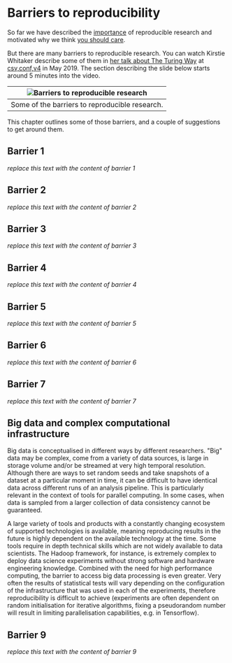 # Barriers to reproducibility

So far we have described the [importance](../01/importantforscience) of reproducible research and motivated why we think [you should care](../02/whycare).

But there are many barriers to reproducible research.
You can watch Kirstie Whitaker describe some of them in [her talk about The Turing Way](https://youtu.be/wZeoZaIV0VE?t=312) at [csv,conf,v4](https://csvconf.com/2019) in May 2019.
The section describing the slide below starts around 5 minutes into the video.

| ![Barriers to reproducible research](../../figures/reproducibility/barriers.png) |
| -------------------------------------------------------------------------------------------------------- |
|  Some of the barriers to reproducible research. |

This chapter outlines some of those barriers, and a couple of suggestions to get around them.

## Barrier 1

*replace this text with the content of barrier 1*

## Barrier 2

*replace this text with the content of barrier 2*

## Barrier 3

*replace this text with the content of barrier 3*

## Barrier 4

*replace this text with the content of barrier 4*

## Barrier 5

*replace this text with the content of barrier 5*

## Barrier 6

*replace this text with the content of barrier 6*

## Barrier 7

*replace this text with the content of barrier 7*

## Big data and complex computational infrastructure

Big data is conceptualised in different ways by different researchers. 
"Big" data may be complex, come from a variety of data sources, is large in storage volume and/or be streamed at very high temporal resolution. 
Although there are ways to set random seeds and take snapshots of a dataset at a particular moment in time, it can be difficult to have identical data across different runs of an analysis pipeline.
This is particularly relevant in the context of tools for parallel computing.
In some cases, when data is sampled from a larger collection of data consistency cannot be guaranteed.

A large variety of tools and products with a constantly changing ecosystem of supported technologies is available, meaning reproducing results in the future is highly dependent on the available technology at the time. 
Some tools require in depth technical skills which are not widely available to data scientists. 
The Hadoop framework, for instance, is extremely complex to deploy data science experiments without strong software and hardware engineering knowledge. 
Combined with the need for high performance computing, the barrier to access big data processing is even greater. 
Very often the results of statistical tests will vary depending on the configuration of the infrastructure that was used in each of the experiments, therefore reproducibility is difficult to achieve (experiments are often dependent on random initialisation for iterative algorithms, fixing a pseudorandom number will result in limiting parallelisation capabilities, e.g. in Tensorflow).

## Barrier 9

*replace this text with the content of barrier 9*
